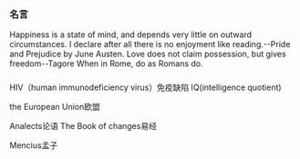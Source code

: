 
### 名言
Happiness is a state of mind, and depends very little on outward circumstances.
I declare after all there is no enjoyment like reading.--Pride and Prejudice by June Austen.
Love does not claim possession, but gives freedom--Tagore
When in Rome, do as Romans do. 


### 
HIV（human immunodeficiency virus）免疫缺陷
IQ(intelligence quotient)

the European Union欧盟


Analects论语
The Book of changes易经

Mencius孟子
